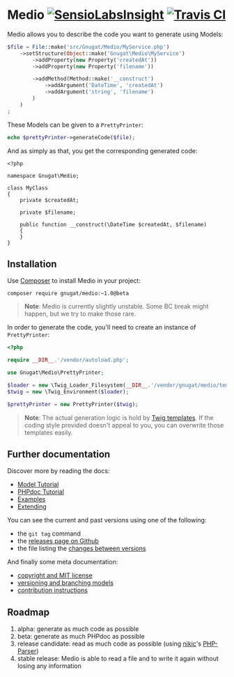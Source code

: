 # Medio [![SensioLabsInsight](https://insight.sensiolabs.com/projects/87bf291f-affa-4383-b281-c0dc5aa7d592/mini.png)](https://insight.sensiolabs.com/projects/87bf291f-affa-4383-b281-c0dc5aa7d592) [![Travis CI](https://travis-ci.org/gnugat/medio.png)](https://travis-ci.org/gnugat/medio)

Medio allows you to describe the code you want to generate using Models:

```php
$file = File::make('src/Gnugat/Medio/MyService.php')
    ->setStructure(Object::make('Gnugat\Medio\MyService')
        ->addProperty(new Property('createdAt'))
        ->addProperty(new Property('filename'))

        ->addMethod(Method::make('__construct')
            ->addArgument('DateTime', 'createdAt')
            ->addArgument('string', 'filename')
        )
    )
;
```

These Models can be given to a `PrettyPrinter`:

```php
echo $prettyPrinter->generateCode($file);
```

And as simply as that, you get the corresponding generated code:

```
<?php

namespace Gnugat\Medio;

class MyClass
{
    private $createdAt;

    private $filename;

    public function __construct(\DateTime $createdAt, $filename)
    {
    }
}
```

## Installation

Use [Composer](https://getcomposer.org/download) to install Medio in your project:

    composer require gnugat/medio:~1.0@beta

> **Note**: Medio is currently slightly unstable. Some BC break might happen, but we try to make those rare.

In order to generate the code, you'll need to create an instance of `PrettyPrinter`:

```php
<?php

require __DIR__.'/vendor/autoload.php';

use Gnugat\Medio\PrettyPrinter;

$loader = new \Twig_Loader_Filesystem(__DIR__.'/vendor/gnugat/medio/templates');
$twig = new \Twig_Environment($loader);

$prettyPrinter = new PrettyPrinter($twig);
```

> **Note**: The actual generation logic is hold by [Twig templates](http://twig.sensiolabs.org/).
> If the coding style provided doesn't appeal to you, you can overwrite those templates easily.

## Further documentation

Discover more by reading the docs:

* [Model Tutorial](doc/01-model-tutorial.md)
* [PHPdoc Tutorial](doc/02-phpdoc-tutorial.md)
* [Examples](doc/03-examples.md)
* [Extending](doc/04-extending.md)

You can see the current and past versions using one of the following:

* the `git tag` command
* the [releases page on Github](https://github.com/gnugat/medio/releases)
* the file listing the [changes between versions](CHANGELOG.md)

And finally some meta documentation:

* [copyright and MIT license](LICENSE)
* [versioning and branching models](VERSIONING.md)
* [contribution instructions](CONTRIBUTING.md)

## Roadmap

1. alpha: generate as much code as possible
2. beta: generate as much PHPdoc as possible
3. release candidate: read as much code as possible (using [nikic](http://nikic.github.io/aboutMe.html)'s [PHP-Parser](https://github.com/nikic/PHP-Parser))
4. stable release: Medio is able to read a file and to write it again without losing any information
